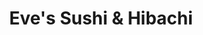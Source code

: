 ---
layout: place
title: Eve's Sushi & Hibachi
permalink: /michigan/woodhaven/eve-s-sushi-hibachi.html
stateAbbr: MI
stateName: Michigan
cityName: Woodhaven
seo:
  type: restaurant
  links: https://www.evessushi.com/
place_id: ChIJnTuNboQ5O4gRHr9g87OVRTU
photos:
  - name: >-
      places/ChIJnTuNboQ5O4gRHr9g87OVRTU/photos/AeeoHcKwEwcZCuLmo7o65K7-BqDSXyGIAZMoeA-252u8YTuyqurAayCgBNFksCez2i0FLwCVojbSPjxoJosKvsfpSAVjVtnhI0cYtgikdj13FUQO0Jk9459Rp6xs5iaNTewLdJqN3S8ueCCf5L01kgxxHAgT79e07sVVQ6f25JkzSjhrcGiOsdbxHgXf_VwiLov4-vsDKj7O3LqvSs1aP5gNa_VEMU17qMIq7h-uQVvIEQVNsutDAz0hkB1Hmo0xcqLEV8B0ELucTOKbiuTq4s_QZjm7mddBejUQSE4rWZcIv6bL7w
    widthPx: 2268
    heightPx: 4032
    authorAttributions:
      - displayName: Eve's Sushi & Hibachi
        uri: https://maps.google.com/maps/contrib/112874225478042009228
        photoUri: >-
          https://lh3.googleusercontent.com/a-/ALV-UjX3Q7kFE1If2FqaECWFLfl-3I6d-kPKgILbWqzlgOvUENYel8Q=s100-p-k-no-mo
    flagContentUri: >-
      https://www.google.com/local/imagery/report/?cb_client=maps_api_places.places_api&image_key=!1e10!2sAF1QipMT1uckcccQvdGpqLFLQ_umWcwVd42hjhpnrW0D&hl=en-US
    googleMapsUri: >-
      https://www.google.com/maps/place//data=!3m4!1e2!3m2!1sAF1QipMT1uckcccQvdGpqLFLQ_umWcwVd42hjhpnrW0D!2e10!4m2!3m1!1s0x883b39846e8d3b9d:0x354595b3f360bf1e
  - name: >-
      places/ChIJnTuNboQ5O4gRHr9g87OVRTU/photos/AeeoHcI76hfnEHLeOwthW5Uqa4w_HOENMo2Ty2VRAxiEs8s3DGvNXAeTtfgEBAxrPwe28uQ_IY-Cbc30xwO7Af552jsdBl00amI4ekNwWrriqPYVGe-Z9nWZRvLAj6KWQ2GRICXWiHaKpsKzGxo2YGQGNiSCFUZ4ndsiTYQIkYS8eYqBukw2mwZLnORbyx-5ZocgTkEWEGmgLSaItaraoe0xAZ5ZJq6DE7FJDDSqb-432hjN6BrbbAhFcZ_WsY7-0BAKwQ2kJ7QpnTRaAfq2WrJhYb9xWgsjjhwiqt7UTjvwY_UAtA
    widthPx: 1080
    heightPx: 1350
    authorAttributions:
      - displayName: Eve's Sushi & Hibachi
        uri: https://maps.google.com/maps/contrib/112874225478042009228
        photoUri: >-
          https://lh3.googleusercontent.com/a-/ALV-UjX3Q7kFE1If2FqaECWFLfl-3I6d-kPKgILbWqzlgOvUENYel8Q=s100-p-k-no-mo
    flagContentUri: >-
      https://www.google.com/local/imagery/report/?cb_client=maps_api_places.places_api&image_key=!1e10!2sAF1QipPYidIcS1idSCltwErDECfHzjgqShpT1AYmb6fx&hl=en-US
    googleMapsUri: >-
      https://www.google.com/maps/place//data=!3m4!1e2!3m2!1sAF1QipPYidIcS1idSCltwErDECfHzjgqShpT1AYmb6fx!2e10!4m2!3m1!1s0x883b39846e8d3b9d:0x354595b3f360bf1e
  - name: >-
      places/ChIJnTuNboQ5O4gRHr9g87OVRTU/photos/AeeoHcIgyXfmYFtjCD72EeE2830YhRVQpQEjhycQeUVQUOi5D2us-h23uro8o8QIk_fTANHKJSFAQgpSdw_x9rDfcQP371-7TvvrxdkLk5eqTWhdtvH2DcYGm_hszzV2M9poZgDza2GZhYc7Dj-c-I_T6ryuQwVGqV2oqqsWx40wh9MavbOuy52rPEKRf-rfb0vMa_OxtWpWJcU9cc2ieuZX0xyNCMG6nSQ_du1dtafCZq_mugoLyXG2vf0Pr0X9P1FPr1PELv8NW3TVdX8kROQuDTtKs2Xcn1vJVOlNMdQFnBPmcVm68ichytqWLHu2sSSBWr8SPQs8QQOfALPR1TAAfr2PXwUV6NmoRmRnsbmGhOA38XwGQVHhIehv6qDIuTjaxQdb3W4veZwsoYb_-phixwBJ9ugA1EmtCgrsejfSDY7g3g
    widthPx: 3600
    heightPx: 4800
    authorAttributions:
      - displayName: Mackenzie Nickell
        uri: https://maps.google.com/maps/contrib/102189195151322543676
        photoUri: >-
          https://lh3.googleusercontent.com/a/ACg8ocLh0EKA8pO1Z61nlD1zUp_yIPL7lt5VBHNSMlRquYb1OvpfWw=s100-p-k-no-mo
    flagContentUri: >-
      https://www.google.com/local/imagery/report/?cb_client=maps_api_places.places_api&image_key=!1e10!2sCIHM0ogKEICAgID_tauDJg&hl=en-US
    googleMapsUri: >-
      https://www.google.com/maps/place//data=!3m4!1e2!3m2!1sCIHM0ogKEICAgID_tauDJg!2e10!4m2!3m1!1s0x883b39846e8d3b9d:0x354595b3f360bf1e
  - name: >-
      places/ChIJnTuNboQ5O4gRHr9g87OVRTU/photos/AeeoHcJbxC4FfKsKyEAWO7rk4K-MlnX-2FrMXTp6zXNNKomBI_wQ6hUZyXNQpFjBD8DF1hJ2RVwFmhr0192jNOWkyiZ9VhZ6SY4swhjTfwcM5ojXbqO6sOVboGYobQ802wIDCeZY2yzQpK3JdiTMqpiHew4nUM0kaXWP34us30V1kddUgmx4ML3qSGzM0cxLOtLxMEhOq4nsx0OtqMxAzqJ4X4Fv9dK0IwaNIuGVNtPaTBC58pJ9NfDsbf_wsS_xevobTldJ6s3doBgKnmFG1Tj8OunI9Ono_ldj3kPR3tYo76Z86vn9mJ99VhzfIf8QHiSiy0sdWVyHGsVg_qh6FFM1OW32n5ZSrLCEhYd7A_tNk2BQHsLKBWRjdOmVXnGlPtYmDNMFOVHIPZDhB5_EFjK4s-IdqOx8i_GJEKkkFI9HJu-ppA
    widthPx: 4032
    heightPx: 3024
    authorAttributions:
      - displayName: Yan Robby Fadillah
        uri: https://maps.google.com/maps/contrib/104193960211086175444
        photoUri: >-
          https://lh3.googleusercontent.com/a-/ALV-UjXctEd4gmRrPLjglUZB1BeDqPVnZKHW-6jN-77EosDIKMhNGPA0=s100-p-k-no-mo
    flagContentUri: >-
      https://www.google.com/local/imagery/report/?cb_client=maps_api_places.places_api&image_key=!1e10!2sCIHM0ogKEICAgID_oL-FNA&hl=en-US
    googleMapsUri: >-
      https://www.google.com/maps/place//data=!3m4!1e2!3m2!1sCIHM0ogKEICAgID_oL-FNA!2e10!4m2!3m1!1s0x883b39846e8d3b9d:0x354595b3f360bf1e
  - name: >-
      places/ChIJnTuNboQ5O4gRHr9g87OVRTU/photos/AeeoHcKnQpkkhi4Q538rFiIP-JeD-_yY5EbWsXHRv7uuwY028SuSE6udGEnaR6AWSRHy6r7iKkSdpLLJ_u8TjYSC9riFW2A7dF3YjsDj13_BQS2Id0kVzl57qLx59Wl3v4Wrlu6hnF3QTnnb3Rca7rBxHoPqM84U5Yfs_WXP4gCsZ2Crh_q_XQYJjJCwLTGClH2aqngBe3DBf9KwLyvhfctGnlBPrieTHSfiMr_vWyinRQge4gmTcahF9NmZeOU15DJ3n8xl2fovbx-ZCZfKKq-vcngImiqQ2XJ3bNizTxtzJzAzuWUlTCrN1nxs-yE1Ja589VzQJjOS0Gk2cyamF1dEW24kFlLsasrbsaRtoD5S7Mvc5C0Ok_qn0kK7mN7AGORIkW-CM8NXXIUnnYmve_fxUM6Xn5A4emqHJUDI92HRmw9w6Q
    widthPx: 828
    heightPx: 1018
    authorAttributions:
      - displayName: Isaac Black
        uri: https://maps.google.com/maps/contrib/102640318460127721142
        photoUri: >-
          https://lh3.googleusercontent.com/a-/ALV-UjUipsABxtTvGo1X-Q74rociSubJ88adoh0E67S5J5LzgSr9WT0=s100-p-k-no-mo
    flagContentUri: >-
      https://www.google.com/local/imagery/report/?cb_client=maps_api_places.places_api&image_key=!1e10!2sCIHM0ogKEICAgICnjIyZEw&hl=en-US
    googleMapsUri: >-
      https://www.google.com/maps/place//data=!3m4!1e2!3m2!1sCIHM0ogKEICAgICnjIyZEw!2e10!4m2!3m1!1s0x883b39846e8d3b9d:0x354595b3f360bf1e
  - name: >-
      places/ChIJnTuNboQ5O4gRHr9g87OVRTU/photos/AeeoHcJ8t_RxsBFtK-BMu_i4CEqlfD9QfaLUM3Dsabgxcu8gYSWUbf265g_YzoUzyycumq5ic5PRuGqOBVZt7yYns8KcvAcIXJVsejBsI7I8gbWmcbUOhG-I0wGGUy2wUJKyiny0x8mdWUTNEzNwxuNjmgWCP2IBaImBOuyt7Da-SfUXopmUeCb8XKWlloLKOmi26nc3x4WvjolSROp9tz-R-Sm_xsrkLgHHOyTmMEEKS9g0l9uF-ncVe8M8Jp17zJQANnF4Kn3eq6aiyoTXXYLgHOxaEQ-DMO7DEwXdGcH9iKnVI6ObqLcnFZiLl8AxX2PZ3I3beqjyKpR58B5R-3UvtVIJUGVJGYQGRHawmbFhXJKipjQ8kzXnyuJrDz0r5Fgu2tXYamcgs73F5kXOP9J3Trm-JeFGRl_bp69Rw-ETL09Rfw
    widthPx: 4080
    heightPx: 3072
    authorAttributions:
      - displayName: frangkee
        uri: https://maps.google.com/maps/contrib/100699225701912164149
        photoUri: >-
          https://lh3.googleusercontent.com/a-/ALV-UjVskyO2SBOsEb8XTkK3fpdK8BAbzWp3hX39gzfHz7wwC7p1thattA=s100-p-k-no-mo
    flagContentUri: >-
      https://www.google.com/local/imagery/report/?cb_client=maps_api_places.places_api&image_key=!1e10!2sCIHM0ogKEICAgICbya3vCQ&hl=en-US
    googleMapsUri: >-
      https://www.google.com/maps/place//data=!3m4!1e2!3m2!1sCIHM0ogKEICAgICbya3vCQ!2e10!4m2!3m1!1s0x883b39846e8d3b9d:0x354595b3f360bf1e
  - name: >-
      places/ChIJnTuNboQ5O4gRHr9g87OVRTU/photos/AeeoHcKBYeCHfw70pcH4MoeGh37NEG2EvZcY7iyVBd2Gge4lviRp41EYWwg9jAWWcZgKZZ81_XiMOjlG2AfWcbKtIgPh9NoqK3K2NH1DYaPKnbRDQcFM5EbjYgVAAYrn1OPUJVTUBf2XTSUXPxePw-Qqo3Xz8-_QmT6afO5u29XlaYKVrHU5FB4KQGuuSqRQ66XXl-oMFfXKJ1tFFDIn5GO6KoPgTChMfgn_9SjjXZSCKK7xRHw0XD_Oijjd4JUidxzivhkhqed2VgNjYnoJMGqwRfUGwcRCZ6t4ZWCrSQoUSgyoZQ
    widthPx: 1080
    heightPx: 1350
    authorAttributions:
      - displayName: Eve's Sushi & Hibachi
        uri: https://maps.google.com/maps/contrib/112874225478042009228
        photoUri: >-
          https://lh3.googleusercontent.com/a-/ALV-UjX3Q7kFE1If2FqaECWFLfl-3I6d-kPKgILbWqzlgOvUENYel8Q=s100-p-k-no-mo
    flagContentUri: >-
      https://www.google.com/local/imagery/report/?cb_client=maps_api_places.places_api&image_key=!1e10!2sAF1QipOYhanPdl_mNsUZiXHTutPQB9udsatu45eO3s6A&hl=en-US
    googleMapsUri: >-
      https://www.google.com/maps/place//data=!3m4!1e2!3m2!1sAF1QipOYhanPdl_mNsUZiXHTutPQB9udsatu45eO3s6A!2e10!4m2!3m1!1s0x883b39846e8d3b9d:0x354595b3f360bf1e
  - name: >-
      places/ChIJnTuNboQ5O4gRHr9g87OVRTU/photos/AeeoHcIo9742tWOD3VNcMPem8-mvoZyD-qhKifntHeiw4tepoNJk7ey6tNQxWI9XtDqyYd24twwG5rtLafpIe8OoO-NfcSYn6Yd_sfG9aU675Zhv5iDCj7Ct7_78IdwcXxEW-DSD4mPuX9iKqPTaNisK1-6iyVqA3XHH2BW6pYtvojOsJ5bgp9uHJptlQUN5RTvT4hYpVECWaBocFLpxiDKKEopV-7Sh_HV-viANHHCeY6-P3Konm56obX-9I_ys62wVizu6c29ETkrTZ8Gj83EHMVj0HT1dSOEvW32TZjmrL2z1mPFmNZZgcP5MyNHmCIhZmDD4u7bl9ttwvZhpfWD5HRRsG1YxWVn8vpTuu_7zi-EhsXUVTnB8rJjPNHb7OqXXa3S6fHrXmRupMapukM5-ZhdBcZIvivnx0j26hqblH1phhVdY
    widthPx: 3600
    heightPx: 4800
    authorAttributions:
      - displayName: Maliha Chowdhury
        uri: https://maps.google.com/maps/contrib/100218569051322950441
        photoUri: >-
          https://lh3.googleusercontent.com/a/ACg8ocKE5ZutIciY9IUu91UMZOHxM_OcqVuCPieerdrMohVru2dQQQ=s100-p-k-no-mo
    flagContentUri: >-
      https://www.google.com/local/imagery/report/?cb_client=maps_api_places.places_api&image_key=!1e10!2sCIHM0ogKEICAgICHucD6xgE&hl=en-US
    googleMapsUri: >-
      https://www.google.com/maps/place//data=!3m4!1e2!3m2!1sCIHM0ogKEICAgICHucD6xgE!2e10!4m2!3m1!1s0x883b39846e8d3b9d:0x354595b3f360bf1e
  - name: >-
      places/ChIJnTuNboQ5O4gRHr9g87OVRTU/photos/AeeoHcKZporWFOVyIJ7njiGFLus8ABX0K0IhZ9jtyZzqreKuOUYYwron5p5bMMbJ76boT0q1kej3KlQJM9WM2DMHiUHU7BAuqLsskQKMoTBr_RYdbaBT4NfKpM67oBK5NHldIzg7a795Rsz-h0wVrRurGfGkuPKSikRTccx8Lb7kYPrKF8IDUJpol48uNiW5V3nk0NyEhk2ezXb5VhNJqhYzmKrrriuc69EuObj5F94fGuTrKYRyOkgfpdde1YiueoMcdZ13DrsbmlfH8WICDWkjMLkIUZV9M2e3qnspxE7hQj2RIEbuJNJGoeOgeJLjLTFOXq_ckm0msVgQIxsnk7M0Mf962RIn1TbM5_LV0UX8BQwRavysHnR4uReCBf27p5S-3qtzh3vBw3GqoxlxaZjBCofDtIDRppnAXPEI4FkdSMY
    widthPx: 3024
    heightPx: 4032
    authorAttributions:
      - displayName: Mike Sollars
        uri: https://maps.google.com/maps/contrib/104041229644732151939
        photoUri: >-
          https://lh3.googleusercontent.com/a/ACg8ocKeQu5nGJhvmxGMy1r1zSQhX2cSfp2fZZnJScUFBHfmMKYuZw=s100-p-k-no-mo
    flagContentUri: >-
      https://www.google.com/local/imagery/report/?cb_client=maps_api_places.places_api&image_key=!1e10!2sCIHM0ogKEICAgIC5o9LRJQ&hl=en-US
    googleMapsUri: >-
      https://www.google.com/maps/place//data=!3m4!1e2!3m2!1sCIHM0ogKEICAgIC5o9LRJQ!2e10!4m2!3m1!1s0x883b39846e8d3b9d:0x354595b3f360bf1e
  - name: >-
      places/ChIJnTuNboQ5O4gRHr9g87OVRTU/photos/AeeoHcLOYdEUMEPF0fPoUDcp-YFH8sWIURtWVz6QP8EgXs0KfCuMjc3YTvs3UJ9CEWn-K1-OHLHweGfd6mikraio-_-shMkB1KIiyirqqEazQqWx4Ck6yz7R46KuQJFHhh6e310I7_vAk3upt-jYiS1ozSwJbf0m-CnhcBCGWd-uMFmLCKxb6rxS1buaP_IZIbtQbSz7JBemxfc6MdA_oO5uT_UDAeFM6WeeZ7fbl5mcNNjnVydmS7PL4FL_bZsFadHrBc-gV86OTcrjdjMIwpsHHrGyDDHNsT0m1LM1kcB8BDMqcA
    widthPx: 1080
    heightPx: 1350
    authorAttributions:
      - displayName: Eve's Sushi & Hibachi
        uri: https://maps.google.com/maps/contrib/112874225478042009228
        photoUri: >-
          https://lh3.googleusercontent.com/a-/ALV-UjX3Q7kFE1If2FqaECWFLfl-3I6d-kPKgILbWqzlgOvUENYel8Q=s100-p-k-no-mo
    flagContentUri: >-
      https://www.google.com/local/imagery/report/?cb_client=maps_api_places.places_api&image_key=!1e10!2sAF1QipM7fnuXqw2gXJpdOuE_JY_S4CQFfCIlAu_GnVsj&hl=en-US
    googleMapsUri: >-
      https://www.google.com/maps/place//data=!3m4!1e2!3m2!1sAF1QipM7fnuXqw2gXJpdOuE_JY_S4CQFfCIlAu_GnVsj!2e10!4m2!3m1!1s0x883b39846e8d3b9d:0x354595b3f360bf1e
address: 23382 Allen Rd, Woodhaven, MI 48183, USA
street: 23382 Allen Rd
city: Woodhaven
state: MI
zip: '48183'
country: USA
neighborhood: null
latitude: '42.138268'
longitude: '-83.226592'
accessibility_options:
  wheelchairAccessibleParking: true
  wheelchairAccessibleEntrance: true
  wheelchairAccessibleRestroom: true
  wheelchairAccessibleSeating: true
business_status: OPERATIONAL
name: Eve's Sushi & Hibachi
google_maps_links:
  directionsUri: >-
    https://www.google.com/maps/dir//''/data=!4m7!4m6!1m1!4e2!1m2!1m1!1s0x883b39846e8d3b9d:0x354595b3f360bf1e!3e0
  placeUri: https://maps.google.com/?cid=3838638857518104350
  writeAReviewUri: >-
    https://www.google.com/maps/place//data=!4m3!3m2!1s0x883b39846e8d3b9d:0x354595b3f360bf1e!12e1
  reviewsUri: >-
    https://www.google.com/maps/place//data=!4m4!3m3!1s0x883b39846e8d3b9d:0x354595b3f360bf1e!9m1!1b1
  photosUri: >-
    https://www.google.com/maps/place//data=!4m3!3m2!1s0x883b39846e8d3b9d:0x354595b3f360bf1e!10e5
primary_type: Restaurant
opening_hours:
  regular: null
  current: null
secondary_opening_hours:
  regular:
    weekdayDescriptions: null
    type: null
  current:
    weekdayDescriptions: null
    type: null
phone: (734) 561-3346
price_level: PRICE_LEVEL_MODERATE
price_range: $20 &ndash; $30
rating: '4.6'
rating_count: 0
website: https://www.evessushi.com/
description: >-
  Experience Eve's Sushi & Hibachi in Woodhaven, MI$$$Eve's Sushi & Hibachi in
  Woodhaven, MI, stands out as a welcoming spot for enjoying creative sushi
  rolls and flavorful hibachi dishes in a casual setting. The menu highlights
  fresh ingredients and a variety of Japanese-inspired options, making it a
  go-to choice for those seeking quality dining experiences in the area. With
  its accessible features and moderate pricing, this restaurant caters to a wide
  range of preferences, from quick meals to special occasions. Visitors can
  appreciate the clean atmosphere and thoughtful presentation of dishes, which
  add to the overall appeal. Whether you're exploring sushi restaurants near you
  or looking for top-rated Japanese places, this location delivers a satisfying
  blend of taste and value.
generative_summary: >-
  Experience Eve's Sushi & Hibachi in Woodhaven, MI$$$Eve's Sushi & Hibachi in
  Woodhaven, MI, stands out as a welcoming spot for enjoying creative sushi
  rolls and flavorful hibachi dishes in a casual setting. The menu highlights
  fresh ingredients and a variety of Japanese-inspired options, making it a
  go-to choice for those seeking quality dining experiences in the area. With
  its accessible features and moderate pricing, this restaurant caters to a wide
  range of preferences, from quick meals to special occasions. Visitors can
  appreciate the clean atmosphere and thoughtful presentation of dishes, which
  add to the overall appeal. Whether you're exploring sushi restaurants near you
  or looking for top-rated Japanese places, this location delivers a satisfying
  blend of taste and value.
generative_disclosure: Summarized by AI using the Grok-3-Mini model.
reviews:
  - name: >-
      places/ChIJnTuNboQ5O4gRHr9g87OVRTU/reviews/ChZDSUhNMG9nS0VJQ0FnTURBZ3VtQU9nEAE
    relativePublishTimeDescription: a month ago
    rating: 5
    text:
      text: >-
        First time at this restaurant and will definitely be back! Amazing to
        finally have a good sushi restaurant downriver. It is clear that all the
        seafood is fresh. And our waitress even said they bring it in fresh
        daily.

        Update: we went back for the second week in a row! Tried something
        different and was equally impressed with the freshness of the seafood!
        Also, because it was Valentine’s Day, we got a free tuna sushi in the
        shape of a heart!
      languageCode: en
    originalText:
      text: >-
        First time at this restaurant and will definitely be back! Amazing to
        finally have a good sushi restaurant downriver. It is clear that all the
        seafood is fresh. And our waitress even said they bring it in fresh
        daily.

        Update: we went back for the second week in a row! Tried something
        different and was equally impressed with the freshness of the seafood!
        Also, because it was Valentine’s Day, we got a free tuna sushi in the
        shape of a heart!
      languageCode: en
    authorAttribution:
      displayName: lynn L
      uri: https://www.google.com/maps/contrib/110218120136042079687/reviews
      photoUri: >-
        https://lh3.googleusercontent.com/a/ACg8ocKw1GsiPrnx8DZ7A2R8iNWtrxAFqN01gQVa5sr9TpUZZA9Lhw=s128-c0x00000000-cc-rp-mo-ba3
    publishTime: '2025-02-14T19:27:55.546180Z'
    flagContentUri: >-
      https://www.google.com/local/review/rap/report?postId=ChZDSUhNMG9nS0VJQ0FnTURBZ3VtQU9nEAE&d=17924085&t=1
    googleMapsUri: >-
      https://www.google.com/maps/reviews/data=!4m6!14m5!1m4!2m3!1sChZDSUhNMG9nS0VJQ0FnTURBZ3VtQU9nEAE!2m1!1s0x883b39846e8d3b9d:0x354595b3f360bf1e
  - name: >-
      places/ChIJnTuNboQ5O4gRHr9g87OVRTU/reviews/ChdDSUhNMG9nS0VJQ0FnTUR3OUl2Nml3RRAB
    relativePublishTimeDescription: 2 weeks ago
    rating: 5
    text:
      text: >-
        So we moved here from Florida! We have yet to find good sushi! Well, we
        have finally found it!! Eve’s is clean, fresh, delicious and amazing.
        The sushi chef is extremely knowledgeable and talented. We explained to
        him a cooked roll we favor from Florida! He replicated it perfectly!

        Then the hibachi……it’s NOT overly salty! It’s perfect! Their rice is
        seasoned not SALTED or overly Teriyaki and Soy soaked! Then they give
        you noodles with every meal! WOW!!! Again, seasoned NOT soaked in sauce!

        The salad dressing…. I don’t know what the ingredients are BUT I have
        never in my life loved a dressing more! I asked if they sold it! They
        said everyone asks that! They said Eve makes the dressing homemade, from
        scratch, daily and with all fresh ingredients! She said it takes like 18
        ingredients and a long process to make! I told her I want to buy a
        bottle and have it at home because my Son uses it to dip his chicken in
        it! It’s delicious, to say the least! We have eaten here 4-5 times now
        and it hasn’t quality, taste, service, cleanliness at all!
      languageCode: en
    originalText:
      text: >-
        So we moved here from Florida! We have yet to find good sushi! Well, we
        have finally found it!! Eve’s is clean, fresh, delicious and amazing.
        The sushi chef is extremely knowledgeable and talented. We explained to
        him a cooked roll we favor from Florida! He replicated it perfectly!

        Then the hibachi……it’s NOT overly salty! It’s perfect! Their rice is
        seasoned not SALTED or overly Teriyaki and Soy soaked! Then they give
        you noodles with every meal! WOW!!! Again, seasoned NOT soaked in sauce!

        The salad dressing…. I don’t know what the ingredients are BUT I have
        never in my life loved a dressing more! I asked if they sold it! They
        said everyone asks that! They said Eve makes the dressing homemade, from
        scratch, daily and with all fresh ingredients! She said it takes like 18
        ingredients and a long process to make! I told her I want to buy a
        bottle and have it at home because my Son uses it to dip his chicken in
        it! It’s delicious, to say the least! We have eaten here 4-5 times now
        and it hasn’t quality, taste, service, cleanliness at all!
      languageCode: en
    authorAttribution:
      displayName: Rebecca Ballentine
      uri: https://www.google.com/maps/contrib/105991811418505185532/reviews
      photoUri: >-
        https://lh3.googleusercontent.com/a/ACg8ocIMnmikr6jwfLELXvjakbkN8lkOd8KXPU8pHL4FLq0mV7X00K0=s128-c0x00000000-cc-rp-mo-ba2
    publishTime: '2025-03-24T02:21:15.289797Z'
    flagContentUri: >-
      https://www.google.com/local/review/rap/report?postId=ChdDSUhNMG9nS0VJQ0FnTUR3OUl2Nml3RRAB&d=17924085&t=1
    googleMapsUri: >-
      https://www.google.com/maps/reviews/data=!4m6!14m5!1m4!2m3!1sChdDSUhNMG9nS0VJQ0FnTUR3OUl2Nml3RRAB!2m1!1s0x883b39846e8d3b9d:0x354595b3f360bf1e
  - name: >-
      places/ChIJnTuNboQ5O4gRHr9g87OVRTU/reviews/ChdDSUhNMG9nS0VJQ0FnSURfdGF1RGhnRRAB
    relativePublishTimeDescription: 2 months ago
    rating: 5
    text:
      text: >-
        I had a great time at Eve Sushi! The atmosphere was cozy and the place
        was spotless. Our server, Tina, was excellent—super friendly and
        outgoing and same with the manager. The food was delicious, and the
        mochi for dessert was the perfect way to end the meal. Definitely coming
        back!
      languageCode: en
    originalText:
      text: >-
        I had a great time at Eve Sushi! The atmosphere was cozy and the place
        was spotless. Our server, Tina, was excellent—super friendly and
        outgoing and same with the manager. The food was delicious, and the
        mochi for dessert was the perfect way to end the meal. Definitely coming
        back!
      languageCode: en
    authorAttribution:
      displayName: Mackenzie Nickell
      uri: https://www.google.com/maps/contrib/102189195151322543676/reviews
      photoUri: >-
        https://lh3.googleusercontent.com/a/ACg8ocLh0EKA8pO1Z61nlD1zUp_yIPL7lt5VBHNSMlRquYb1OvpfWw=s128-c0x00000000-cc-rp-mo
    publishTime: '2025-01-26T00:51:03.233981Z'
    flagContentUri: >-
      https://www.google.com/local/review/rap/report?postId=ChdDSUhNMG9nS0VJQ0FnSURfdGF1RGhnRRAB&d=17924085&t=1
    googleMapsUri: >-
      https://www.google.com/maps/reviews/data=!4m6!14m5!1m4!2m3!1sChdDSUhNMG9nS0VJQ0FnSURfdGF1RGhnRRAB!2m1!1s0x883b39846e8d3b9d:0x354595b3f360bf1e
  - name: >-
      places/ChIJnTuNboQ5O4gRHr9g87OVRTU/reviews/ChdDSUhNMG9nS0VJQ0FnSUNmeGNIeHV3RRAB
    relativePublishTimeDescription: 3 months ago
    rating: 5
    text:
      text: >-
        This place is so cute, it’s clean, the owner was walking around. The
        food was fantastic. Hibatchi was amazing and so was the sushi.
        Definitely worth every penny, it’s freshly made, you can see the
        vegetables are bright and colorful. Highly recommend, I use to only go
        to one specific place in canton, so glad there’s a place closer!
      languageCode: en
    originalText:
      text: >-
        This place is so cute, it’s clean, the owner was walking around. The
        food was fantastic. Hibatchi was amazing and so was the sushi.
        Definitely worth every penny, it’s freshly made, you can see the
        vegetables are bright and colorful. Highly recommend, I use to only go
        to one specific place in canton, so glad there’s a place closer!
      languageCode: en
    authorAttribution:
      displayName: C A
      uri: https://www.google.com/maps/contrib/105436141806687861509/reviews
      photoUri: >-
        https://lh3.googleusercontent.com/a/ACg8ocLOoL_4T6QX72gj20bMsLsQ1TKOynrcElhtf2XtkELi4i9e9A=s128-c0x00000000-cc-rp-mo-ba3
    publishTime: '2024-12-31T00:02:42.010414Z'
    flagContentUri: >-
      https://www.google.com/local/review/rap/report?postId=ChdDSUhNMG9nS0VJQ0FnSUNmeGNIeHV3RRAB&d=17924085&t=1
    googleMapsUri: >-
      https://www.google.com/maps/reviews/data=!4m6!14m5!1m4!2m3!1sChdDSUhNMG9nS0VJQ0FnSUNmeGNIeHV3RRAB!2m1!1s0x883b39846e8d3b9d:0x354595b3f360bf1e
  - name: >-
      places/ChIJnTuNboQ5O4gRHr9g87OVRTU/reviews/ChZDSUhNMG9nS0VJQ0FnSUNieWEzdk1REAE
    relativePublishTimeDescription: 8 months ago
    rating: 3
    text:
      text: >-
        I'm a fan of Hibachi's so I had to try the one nearby, but this one
        didn't quite hit the spot. I'd like to give props to the ambience, they
        did put some effort into that. They did make the food a little
        presentable and that's cute and all but taste matters. Sushi and Miso
        soup were commendable. Calamari and Steak hibachi had a fallout.
        Calamari was mostly breading and it was a tad too pricey for the amount
        received. Lunch and dinner hibachi not only varies in size but also in
        price, I say that because other Hibachi's would usually have the same
        portion sizes but will only vary with prices based on time
        (lunch/dinner). Also, the steak temperature wasn't as requested - I know
        we could've asked for it corrected but it was still a little far from
        what was ordered. The hibachi rice also didn't match my expectation.
      languageCode: en
    originalText:
      text: >-
        I'm a fan of Hibachi's so I had to try the one nearby, but this one
        didn't quite hit the spot. I'd like to give props to the ambience, they
        did put some effort into that. They did make the food a little
        presentable and that's cute and all but taste matters. Sushi and Miso
        soup were commendable. Calamari and Steak hibachi had a fallout.
        Calamari was mostly breading and it was a tad too pricey for the amount
        received. Lunch and dinner hibachi not only varies in size but also in
        price, I say that because other Hibachi's would usually have the same
        portion sizes but will only vary with prices based on time
        (lunch/dinner). Also, the steak temperature wasn't as requested - I know
        we could've asked for it corrected but it was still a little far from
        what was ordered. The hibachi rice also didn't match my expectation.
      languageCode: en
    authorAttribution:
      displayName: frangkee
      uri: https://www.google.com/maps/contrib/100699225701912164149/reviews
      photoUri: >-
        https://lh3.googleusercontent.com/a-/ALV-UjVskyO2SBOsEb8XTkK3fpdK8BAbzWp3hX39gzfHz7wwC7p1thattA=s128-c0x00000000-cc-rp-mo-ba6
    publishTime: '2024-07-28T16:30:55.977162Z'
    flagContentUri: >-
      https://www.google.com/local/review/rap/report?postId=ChZDSUhNMG9nS0VJQ0FnSUNieWEzdk1REAE&d=17924085&t=1
    googleMapsUri: >-
      https://www.google.com/maps/reviews/data=!4m6!14m5!1m4!2m3!1sChZDSUhNMG9nS0VJQ0FnSUNieWEzdk1REAE!2m1!1s0x883b39846e8d3b9d:0x354595b3f360bf1e
review_summary: >-
  Customer Feedback on This Local Sushi Favorite$$$Folks rave about the fresh
  seafood and inventive rolls at this spot, noting how the flavors stand out
  without overwhelming the palate, making it a solid pick for anyone craving
  reliable Japanese fare. Many highlight the welcoming vibe and attentive
  service that enhance the overall meal, turning simple dinners into enjoyable
  outings. While most experiences are positive, a few mentions of portion sizes
  and specific preparations show room for tweaks, but the general consensus
  leans toward satisfaction with the variety and quality. If you're hunting for
  the best sushi close to you, this place often impresses with its consistent
  taste and atmosphere that keeps diners coming back. All in all, it's a
  neighborhood gem that balances fun and flavor, encouraging repeat visits for
  both casual bites and group gatherings.
review_disclosure: Summarized by AI using the Grok-3-Mini model.
parking_options:
  freeParkingLot: true
  freeStreetParking: true
  valetParking: false
payment_options:
  acceptsCreditCards: true
  acceptsDebitCards: true
  acceptsCashOnly: false
  acceptsNfc: true
allow_dogs: null
curbside_pickup: null
delivery: true
dine_in: true
good_for_children: null
good_for_groups: true
good_for_sports: false
live_music: false
menu_for_children: null
outdoor_seating: false
reservable: null
restroom: true
serves_beer: null
serves_breakfast: null
serves_brunch: null
serves_cocktails: null
serves_coffee: null
serves_dinner: true
serves_dessert: true
serves_lunch: true
serves_vegetarian_food: true
serves_wine: null
takeout: true
update_category: pro
places_description: null

---